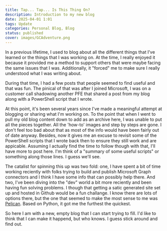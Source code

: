 ```yaml
---
title: Tap... Tap... Is This Thing On?
description: Introduction to my new blog
date: 2025-04-01 1:01
tags: Update
categories: Personal Blog, Blog
status: published
cover: images/GCAdventure.png
---
```


In a previous lifetime, I used to blog about all the different things that I've learned or the things that I was working on. At the time, I really enjoyed it
because it provided me a method to support others that were maybe facing the same issues that I was. Additionally, it "forced" me to make sure I really
understood what I was writing about.

During that time, I had a few posts that people seemed to find useful and that was fun. The pinical of that was after I joined Microsoft, I was on a customer
call shadowing another PFE that shared a post from my blog along with a PowerShell script that I wrote.

At this point, it's been several years since I've made a meaningful attempt at blogging or sharing what I'm working on. To the point that when I went to pull my
old blog content down to add as an archive here, I was unable to put all the pieces together. All the 'how-to' images and step by steps are gone. I don't feel
too bad about that as most of the info would have been fairly out of date anyway. Besides, now it gives me an excuse to revisit some of the PowerShell scripts
that I wrote back then to ensure they still work and are appicable. Assuming I actually find the time to follow though with that, I'll have more to post here.
I'm think of a "summary of some useful scripts" or something along those lines. I guess we'll see.

The catalist for spinning this up was two fold: one, I have spent a bit of time working reciently with folks trying to build and publish Microsoft Graph
connectors and I think I have some info that can possibly help there. And two, I've been diving into the "dev" world a bit more reciently and been having fun
solving problems. I though that getting a satic generated site set up and hosted in Github would be a fun challange. I know there are lots of options there, but
the one that seemed to make the most sense to me was [Pelican](https://getpelican.com). Based on Python, it got me the furthest the quickest.

So here I am with a new, empty blog that I can start trying to fill. I'd like to think that I can make it happend, but who knows. I guess stick around and find
out.
